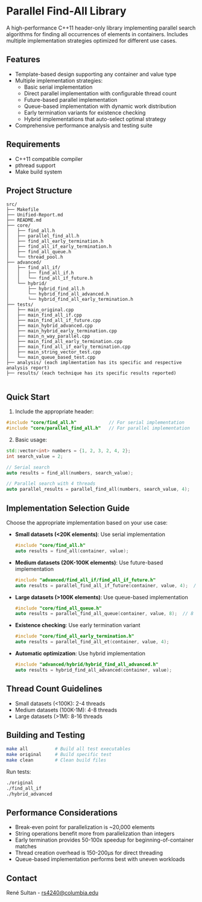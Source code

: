 # Parallel Find-All Library

A high-performance C++11 header-only library implementing parallel search algorithms for finding all occurrences of elements in containers. Includes multiple implementation strategies optimized for different use cases.

## Features

- Template-based design supporting any container and value type
- Multiple implementation strategies:
  - Basic serial implementation
  - Direct parallel implementation with configurable thread count
  - Future-based parallel implementation
  - Queue-based implementation with dynamic work distribution
  - Early termination variants for existence checking
  - Hybrid implementations that auto-select optimal strategy
- Comprehensive performance analysis and testing suite

## Requirements

- C++11 compatible compiler
- pthread support
- Make build system

## Project Structure

```
src/
├── Makefile
├── Unified-Report.md
├── README.md
├── core/
│   ├── find_all.h
│   ├── parallel_find_all.h
│   ├── find_all_early_termination.h
│   ├── find_all_if_early_termination.h
│   ├── find_all_queue.h
│   └── thread_pool.h
├── advanced/
│   ├── find_all_if/
│   │   ├── find_all_if.h
│   │   └── find_all_if_future.h
│   └── hybrid/
│       ├── hybrid_find_all.h
│       └── hybrid_find_all_advanced.h
│       └── hybrid_find_all_early_termination.h
├── tests/
│   ├── main_original.cpp
│   ├── main_find_all_if.cpp
│   ├── main_find_all_if_future.cpp
│   ├── main_hybrid_advanced.cpp
│   ├── main_hybrid_early_termination.cpp
│   ├── main_n_way_parallel.cpp
│   ├── main_find_all_early_termination.cpp
│   ├── main_find_all_if_early_termination.cpp
│   ├── main_string_vector_test.cpp
│   └── main_queue_based_test.cpp
├── analysis/ (each implmentation has its specific and respective analysis report)
├── results/ (each technique has its specific results reported)


```

## Quick Start

1. Include the appropriate header:

```cpp
#include "core/find_all.h"            // For serial implementation
#include "core/parallel_find_all.h"   // For parallel implementation
```

2. Basic usage:

```cpp
std::vector<int> numbers = {1, 2, 3, 2, 4, 2};
int search_value = 2;

// Serial search
auto results = find_all(numbers, search_value);

// Parallel search with 4 threads
auto parallel_results = parallel_find_all(numbers, search_value, 4);
```

## Implementation Selection Guide

Choose the appropriate implementation based on your use case:

- **Small datasets (<20K elements)**: Use serial implementation

  ```cpp
  #include "core/find_all.h"
  auto results = find_all(container, value);
  ```

- **Medium datasets (20K-100K elements)**: Use future-based implementation

  ```cpp
  #include "advanced/find_all_if/find_all_if_future.h"
  auto results = parallel_find_all_if_future(container, value, 4);  // 4 threads
  ```

- **Large datasets (>100K elements)**: Use queue-based implementation

  ```cpp
  #include "core/find_all_queue.h"
  auto results = parallel_find_all_queue(container, value, 8);  // 8 threads
  ```

- **Existence checking**: Use early termination variant

  ```cpp
  #include "core/find_all_early_termination.h"
  auto results = parallel_find_all_et(container, value, 4);
  ```

- **Automatic optimization**: Use hybrid implementation

  ```cpp
  #include "advanced/hybrid/hybrid_find_all_advanced.h"
  auto results = hybrid_find_all_advanced(container, value);
  ```

## Thread Count Guidelines

- Small datasets (<100K): 2-4 threads
- Medium datasets (100K-1M): 4-8 threads
- Large datasets (>1M): 8-16 threads

## Building and Testing

```bash
make all          # Build all test executables
make original     # Build specific test
make clean        # Clean build files
```

Run tests:

```bash
./original
./find_all_if
./hybrid_advanced
```

## Performance Considerations

- Break-even point for parallelization is ~20,000 elements
- String operations benefit more from parallelization than integers
- Early termination provides 50-100x speedup for beginning-of-container matches
- Thread creation overhead is 150-200μs for direct threading
- Queue-based implementation performs best with uneven workloads

## Contact

René Sultan - rs4240@columbia.edu
